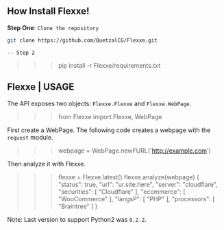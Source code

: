 ## How Install Flexxe!

**Step One**: `Clone the repository`

```bash
git clone https://github.com/QuetzalCG/Flexxe.git
```

``-- Step 2``

>>> pip install -r Flexxe/requirements.txt

Flexxe | USAGE 
-----------------

The API exposes two objects: ``Flexxe.Flexxe`` and ``Flexxe.WebPage``. 

>>> from Flexxe import Flexxe, WebPage

First create a WebPage. The following code creates a webpage with the ``request`` module. 

>>> webpage = WebPage.newFURL('http://example.com')

Then analyze it with Flexxe.

>>> flexxe = Flexxe.latest()
>>> flexxe.analyze(webpage)
{
    "status": true,
    "url": "ur.site.here",
    "server": "cloudflare",
    "securities": [
        "Cloudflare"
    ],
    "ecommerce": [
        "WooCommerce"
    ],
    "langsP": [
        "PHP"
    ],
    "processors": [
        "Braintree"
    ]
}

Note:
    Last version to support Python2 was `0.2.2`.  